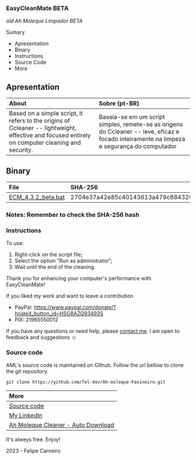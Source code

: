 ### EasyCleanMate BETA

_old Ah Moleque Limpador BETA_

Sumary
 - Apresentation
 - Binary
 - Instructions
 - Source Code
 - More

## Apresentation 
About|Sobre (pt-BR)
:---|:---
Based on a simple script, it refers to the origins of Ccleaner -- lightweight, effective and focused entirely on computer cleaning and security. | Baseia-se em um script simples, remete-se as origens do Ccleaner -- leve, eficaz e focado inteiramente na limpeza e segurança do computador

## Binary
File | SHA-256
:-- | :--
[ECM_4.3.2_beta.bat](https://github.com/FelipeeCarneiro/Ah-moleque-Faxineiro/archive/refs/heads/main.zip)  | 2704e37a42e85c40143613a479c88432fdea07ef434ca4fe2f3515930beb19ca

### Notes: **Remember to check the SHA-256 hash**

### Instructions
To use:

1. Right-click on the script file;
2. Select the option “Run as administrator”;
3. Wait until the end of the cleaning.

Thank you for enhancing your computer's performance with EasyCleanMate!

If you liked my work and want to leave a contribution
- PayPal: https://www.paypal.com/donate/?hosted_button_id=HSG8AZQ93493S 
- PIX: 21965550012

If you have any questions or need help, please [contact me](https://fel-dev.github.io/Projetos/#contato). I am open to feedback and suggestions ☺



### Source code
AML's source code is maintained on Github. Follow the url bellow to clone the git repository.

    git clone https://github.com/fel-dev/Ah-moleque-Faxineiro.git


| More |
| :--- |
| [Source code](https://github.com/FelipeeCarneiro/Ah-moleque-Faxineiro)  |
| [My LinkedIn](https://www.linkedin.com/in/felipe-carneiro-dev) |
| [Ah Moleque Cleaner - Auto Download](https://github.com/FelipeeCarneiro/Ah-moleque-Faxineiro/archive/refs/heads/main.zip)

It's alweys free. Enjoy!

2023 - Felipe Carneiro
